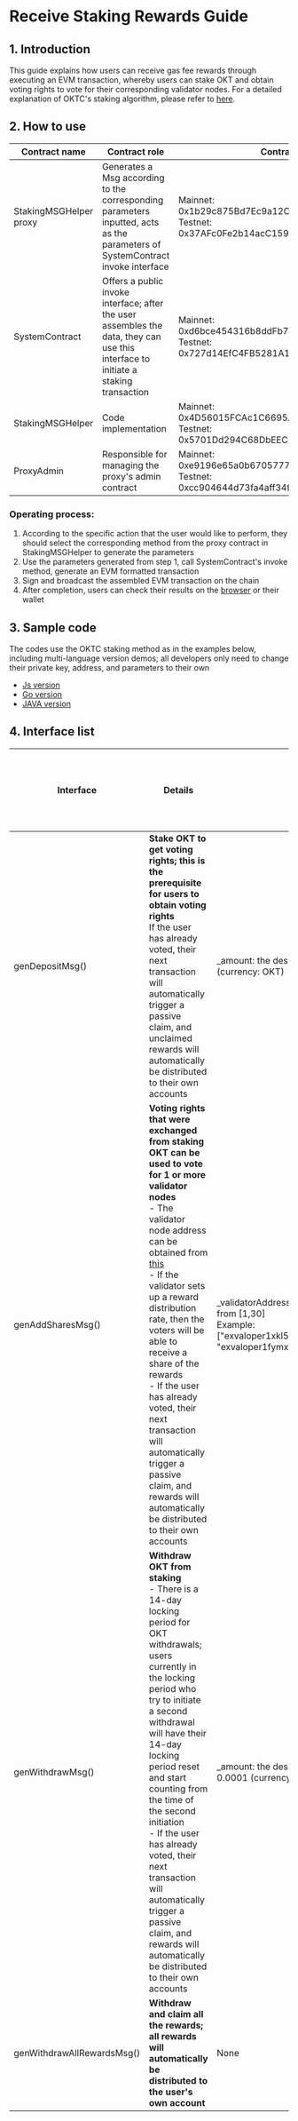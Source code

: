 # Receive Staking Rewards Guide

## 1. Introduction
This guide explains how users can receive gas fee rewards through executing an EVM transaction, whereby users can stake OKT and obtain voting rights to vote for their corresponding validator nodes.
For a detailed explanation of OKTC's staking algorithm, please refer to [here](/dev/core-concepts/staking-rewards-algorithm/distr.html).

## 2. How to use

|  Contract name   | Contract role  | Contract address  |
|  ----  | ----  | ----  |
|  StakingMSGHelper proxy   | Generates a Msg according to the corresponding parameters inputted, acts as the parameters of SystemContract invoke interface  | Mainnet: 0x1b29c875Bd7Ec9a12C29fc6eeF8E451207352EF3 <br> Testnet: 0x37AFc0Fe2b14acC1593C4435F3B53ac0335Ee292  |
|  SystemContract   | Offers a public invoke interface; after the user assembles the data, they can use this interface to initiate a staking transaction  | Mainnet: 0xd6bce454316b8ddFb76bB7bb1B57B8942B09Acd5 <br> Testnet: 0x727d14EfC4FB5281A18A6d62BCf486a1cF4d2210  |
|  StakingMSGHelper    | Code implementation  | Mainnet: 0x4D56015FCAc1C6695A10fB2254190D6996dB6E09 <br> Testnet: 0x5701Dd294C68DbEEC080e0521df58F3643387777  |
|  ProxyAdmin   | Responsible for managing the proxy's admin contract  | Mainnet: 0xe9196e65a0b6705777fbe829dfa94ec8b9f2ba48 <br> Testnet: 0xcc904644d73fa4aff34fda7433a8f3154c812769  |

### Operating process:
1. According to the specific action that the user would like to perform, they should select the corresponding method from the proxy contract in StakingMSGHelper to generate the parameters
2. Use the parameters generated from step 1, call SystemContract's invoke method, generate an EVM formatted transaction
3. Sign and broadcast the assembled EVM transaction on the chain
4. After completion, users can check their results on the [browser](https://www.okx.com/explorer/oktc) or their wallet

## 3. Sample code
The codes use the OKTC staking method as in the examples below, including multi-language version demos; all developers only need to change their private key, address, and parameters to their own 
  - [Js version](https://github.com/okex/solidity-sample/tree/main/js/staking.js)
  - [Go version](https://github.com/okex/solidity-sample/tree/main/go/exchain-staking)
  - [JAVA version](https://github.com/okex/solidity-sample/tree/main/java/exchain-web3-sample/src/main/java/com/exchain/web3/util/staking)

## 4. Interface list
|  Interface   | Details  | Parameter details  | This Msg functions as the corresponding command line of SystemContract's invoke interface parameters  |
|  ----  | ----  | ----  | ----  |
|  genDepositMsg()   | **Stake OKT to get voting rights; this is the prerequisite for users to obtain voting rights** <br> If the user has already voted, their next transaction will automatically trigger a passive claim, and unclaimed rewards will automatically be distributed to their own accounts  | _amount: the desired staking amount, no less than 0.0001 (currency: OKT)  | exchaincli tx staking deposit  |
|  genAddSharesMsg()   | **Voting rights that were exchanged from staking OKT can be used to vote for 1 or more validator nodes** <br> - The validator node address can be obtained from [this](https://www.okx.com/explorer/oktc/bp-list) <br> - If the validator sets up a reward distribution rate, then the voters will be able to receive a share of the rewards <br> - If the user has already voted, their next transaction will automatically trigger a passive claim, and rewards will automatically be distributed to their own accounts  | _validatorAddresses: node address, node values can range from [1,30] <br> Example:["exvaloper1xkl5agjzqnjnptyat2dng2asmx8g5kllg7xamv", <br> "exvaloper1fymxn4gazxzjdfvwvr0ccnrnjpwmj0r9vw3t2y"]  | exchaincli tx staking add-shares |
|  genWithdrawMsg()   | **Withdraw OKT from staking** <br> - There is a 14-day locking period for OKT withdrawals; users currently in the locking period who try to initiate a second withdrawal will have their 14-day locking period reset and start counting from the time of the second initiation <br> - If the user has already voted, their next transaction will automatically trigger a passive claim, and rewards will automatically be distributed to their own accounts  | _amount: the desired withdrawal amount, no less than 0.0001 (currency: OKT)  | exchaincli tx staking withdraw  |
|  genWithdrawAllRewardsMsg()  | **Withdraw and claim all the rewards; all rewards will automatically be distributed to the user's own account**  | None  | exchaincli tx distr withdraw-all-rewards  |